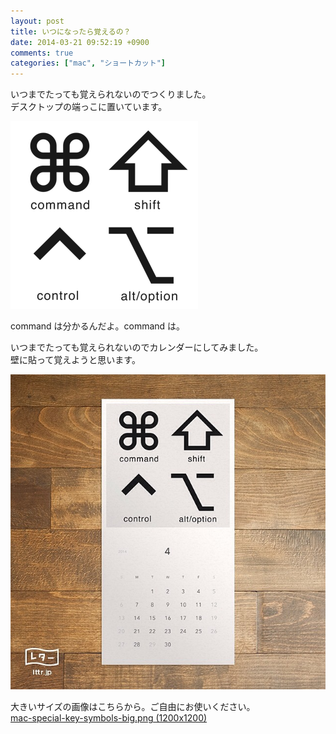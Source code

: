 ```yaml
---
layout: post
title: いつになったら覚えるの？
date: 2014-03-21 09:52:19 +0900
comments: true
categories: ["mac", "ショートカット"]
---
```


いつまでたっても覚えられないのでつくりました。  
デスクトップの端っこに置いています。

!["mac special key symbols"](/images/mac-special-key-symbols-small.png)

command は分かるんだよ。command は。

いつまでたっても覚えられないのでカレンダーにしてみました。  
壁に貼って覚えようと思います。

!["special key symbols calendar"](/images/mac-special-key-symbols-calendar.jpg)


大きいサイズの画像はこちらから。ご自由にお使いください。  
[mac-special-key-symbols-big.png (1200x1200)](/images/mac-special-key-symbols-big.png)